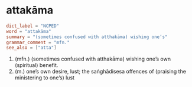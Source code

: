 # attakāma

``` toml
dict_label = "NCPED"
word = "attakāma"
summary = "(sometimes confused with atthakāma) wishing one’s"
grammar_comment = "mfn."
see_also = ["atta"]
```

1. (mfn.) (sometimes confused with atthakāma) wishing one’s own (spiritual) benefit.
2. (m.) one’s own desire, lust; the saṅghādisesa offences of (praising the ministering to one’s) lust

